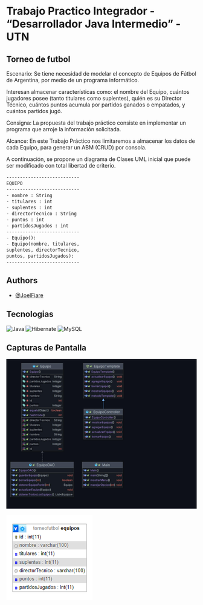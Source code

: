 
# Trabajo Practico Integrador - “Desarrollador Java Intermedio”  - UTN


## Torneo de futbol

Escenario: Se tiene necesidad de modelar el concepto de Equipos de Fútbol de Argentina, por medio de un programa informático.

Interesan almacenar características como: el nombre del Equipo, cuántos jugadores posee (tanto titulares como suplentes), quién es su Director Técnico, cuántos puntos acumula por partidos ganados o empatados, y cuántos partidos jugó.

Consigna: La propuesta del trabajo práctico consiste en implementar un programa que arroje la información solicitada.

Alcance: En este Trabajo Práctico nos limitaremos a almacenar los datos de cada Equipo, para generar un ABM (CRUD) por consola. 

A continuación, se propone un diagrama de Clases UML inicial que puede ser modificado con
total libertad de criterio.

    ---------------------------
    EQUIPO
    ---------------------------
    - nombre : String
    - titulares : int
    - suplentes : int
    - directorTecnico : String
    - puntos : int
    - partidosJugados : int
    ---------------------------
    - Equipo():
    - Equipo(nombre, titulares, 
    suplentes, directorTecnico, 
    puntos, partidosJugados):
    ---------------------------





## Authors

- [@JoelFiare](https://github.com/JoelFiare)


## Tecnologias

![Java](https://img.shields.io/badge/java-%23ED8B00.svg?style=for-the-badge&logo=openjdk&logoColor=white) ![Hibernate](https://img.shields.io/badge/Hibernate-59666C?style=for-the-badge&logo=Hibernate&logoColor=white) ![MySQL](https://img.shields.io/badge/mysql-%2300f.svg?style=for-the-badge&logo=mysql&logoColor=white)
## Capturas de Pantalla

![UML](https://github.com/JoelFiare/TorneoDeFutbol/blob/master/TorneoDeFutbol.jpg?raw=true)

![UML](https://github.com/JoelFiare/TorneoDeFutbol/blob/master/sql.png?raw=true)